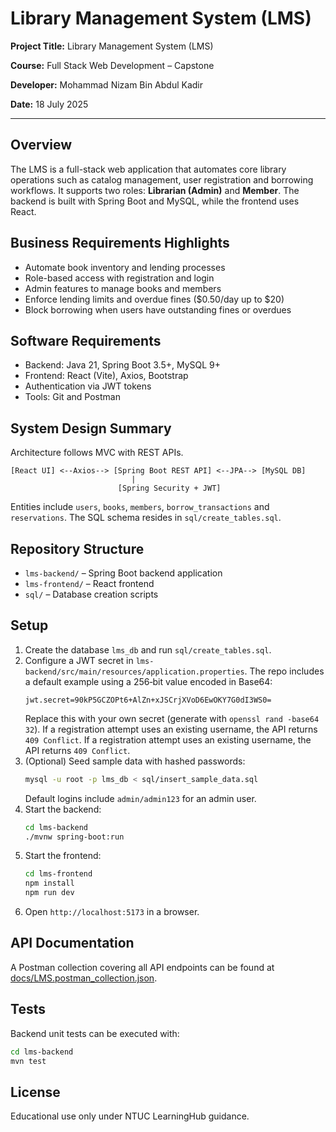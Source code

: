 # Library Management System (LMS)

**Project Title:** Library Management System (LMS)

**Course:** Full Stack Web Development – Capstone

**Developer:** Mohammad Nizam Bin Abdul Kadir

**Date:** 18 July 2025

---

## Overview
The LMS is a full-stack web application that automates core library operations such as catalog management, user registration and borrowing workflows. It supports two roles: **Librarian (Admin)** and **Member**. The backend is built with Spring Boot and MySQL, while the frontend uses React.

## Business Requirements Highlights
- Automate book inventory and lending processes
- Role-based access with registration and login
- Admin features to manage books and members
- Enforce lending limits and overdue fines ($0.50/day up to $20)
- Block borrowing when users have outstanding fines or overdues

## Software Requirements
- Backend: Java 21, Spring Boot 3.5+, MySQL 9+
- Frontend: React (Vite), Axios, Bootstrap
- Authentication via JWT tokens
- Tools: Git and Postman

## System Design Summary
Architecture follows MVC with REST APIs.

```
[React UI] <--Axios--> [Spring Boot REST API] <--JPA--> [MySQL DB]
                           |
                        [Spring Security + JWT]
```

Entities include `users`, `books`, `members`, `borrow_transactions` and `reservations`. The SQL schema resides in `sql/create_tables.sql`.

## Repository Structure
- `lms-backend/` – Spring Boot backend application
- `lms-frontend/` – React frontend
- `sql/` – Database creation scripts

## Setup
1. Create the database `lms_db` and run `sql/create_tables.sql`.
2. Configure a JWT secret in `lms-backend/src/main/resources/application.properties`.
   The repo includes a default example using a 256‑bit value encoded in Base64:
   ```properties
   jwt.secret=90kP5GCZOPt6+AlZn+xJSCrjXVoD6EwOKY7G0dI3WS0=
   ```
   Replace this with your own secret (generate with `openssl rand -base64 32`).
   If a registration attempt uses an existing username, the API returns `409 Conflict`.
   If a registration attempt uses an existing username, the API returns `409 Conflict`.
3. (Optional) Seed sample data with hashed passwords:
   ```bash
   mysql -u root -p lms_db < sql/insert_sample_data.sql
   ```
   Default logins include `admin/admin123` for an admin user.
4. Start the backend:
   ```bash
   cd lms-backend
   ./mvnw spring-boot:run
   ```
5. Start the frontend:
   ```bash
   cd lms-frontend
   npm install
   npm run dev
   ```
6. Open `http://localhost:5173` in a browser.

## API Documentation

A Postman collection covering all API endpoints can be found at
[docs/LMS.postman_collection.json](docs/LMS.postman_collection.json).

## Tests
Backend unit tests can be executed with:
```bash
cd lms-backend
mvn test
```

## License
Educational use only under NTUC LearningHub guidance.
